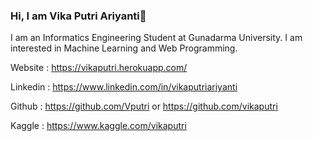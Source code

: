 ### Hi, I am Vika Putri Ariyanti👋

I am an Informatics Engineering Student at Gunadarma University. I am interested in Machine Learning and Web Programming.

Website : https://vikaputri.herokuapp.com/

Linkedin : https://www.linkedin.com/in/vikaputriariyanti

Github : https://github.com/Vputri or https://github.com/vikaputri

Kaggle : https://www.kaggle.com/vikaputri
